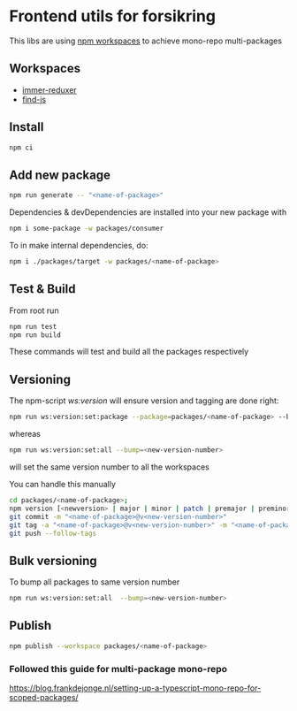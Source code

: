 # Frontend utils for forsikring

This libs are using [npm workspaces](https://docs.npmjs.com/cli/v7/using-npm/workspaces) to achieve mono-repo multi-packages

## Workspaces

- [immer-reduxer](./packages/immer-reduxer/README.md)
- [find-js](./packages/find-js/README.md)

[//]: <> (package-list-placeholder-do-not-remove)

## Install

```bash
npm ci
```

## Add new package

```bash
npm run generate -- "<name-of-package>"
```

Dependencies & devDependencies are installed into your new package with

```bash
npm i some-package -w packages/consumer
```

To in make internal dependencies, do:

```bash
npm i ./packages/target -w packages/<name-of-package>
```

## Test & Build

From root run

```bash
npm run test
npm run build
```

These commands will test and build all the packages respectively

## Versioning

The npm-script _ws:version_ will ensure version and tagging are done right:

```bash
npm run ws:version:set:package --package=packages/<name-of-package> --bump=<new-version-number>
```

whereas

```bash
npm run ws:version:set:all --bump=<new-version-number>
```

will set the same version number to all the workspaces

You can handle this manually

```bash
cd packages/<name-of-package>;
npm version [<newversion> | major | minor | patch | premajor | preminor | prepatch | prerelease | from-git]
git commit -m "<name-of-package>@v<new-version-number>"
git tag -a "<name-of-package>@v<new-version-number>" -m "<name-of-package>@v<new-version-number>"
git push --follow-tags
```

## Bulk versioning

To bump all packages to same version number

```bash
npm run ws:version:set:all  --bump=<new-version-number>
```

## Publish

```bash
npm publish --workspace packages/<name-of-package>
```

### Followed this guide for multi-package mono-repo

https://blog.frankdejonge.nl/setting-up-a-typescript-mono-repo-for-scoped-packages/
